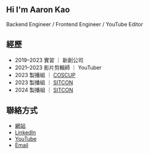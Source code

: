 ## Hi I'm Aaron Kao 

Backend Engineer / Frontend Engineer / YouTube Editor

## 經歷

- 2019–2023 實習 ｜ 新創公司
- 2021–2023 影片剪輯師 ｜ YouTuber
- 2023 製播組 ｜ [COSCUP](https://coscup.org/)
- 2023 製播組 ｜ [SITCON](http://sitcon.org/)
- 2024 製播組 ｜ [SITCON](http://sitcon.org/)

## 聯絡方式

- [網站](https://ronkao.tw)
- [LinkedIn](https://www.linkedin.com/in/ronkaotw/)
- [YouTube](https://www.youtube.com/playlist?list=PLfj9AELIIYJdFDqpXjyJf_GccS-myHJHv)
- [Email](mailto:aaron.studio.tw@gmail.com)
